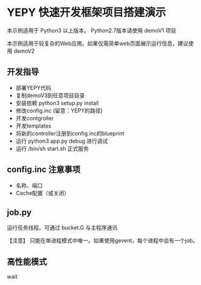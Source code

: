 # YEPY 快速开发框架项目搭建演示

本示例适用于 Python3 以上版本。 Python2.7版本请使用 demoV1 项目

本示例适用于较复杂的Web应用。如果仅需简单web页面展示运行信息，建议使用 demoV2 

## 开发指导

+ 部署YEPY代码
+ 复制demoV3到任意项目目录
+ 安装依赖 python3 setup.py install
+ 修改config.inc (留意：YEPY的路径)
+ 开发contgroller
+ 开发templates
+ 将新的controller注册到config.inc的blueprint
+ 运行 python3 app.py debug 进行调试
+ 运行 /bin/sh start.sh 正式服务

## config.inc 注意事项

+ 名称、端口
+ Cache配置（或关闭）

## job.py 

运行任务线程。可通过 bucket.G 与主程序通讯

【注意】 只能在单进程模式中唯一。如果使用gevent，每个进程中会有一个job。

## 高性能模式

wait

